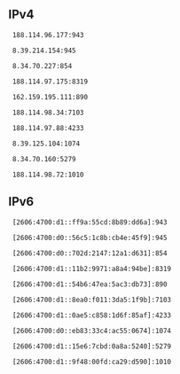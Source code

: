 ## IPv4
```
 188.114.96.177:943
```
```
 8.39.214.154:945
```
```
 8.34.70.227:854
```
```
 188.114.97.175:8319
```
```
 162.159.195.111:890
```
```
 188.114.98.34:7103
```
```
 188.114.97.88:4233
```
```
 8.39.125.104:1074
```
```
 8.34.70.160:5279
```
```
 188.114.98.72:1010
```

## IPv6
```
 [2606:4700:d1::ff9a:55cd:8b89:dd6a]:943
```
```
 [2606:4700:d0::56c5:1c8b:cb4e:45f9]:945
```
```
 [2606:4700:d0::702d:2147:12a1:d631]:854
```
```
 [2606:4700:d1::11b2:9971:a8a4:94be]:8319
```
```
 [2606:4700:d1::54b6:47ea:5ac3:db73]:890
```
```
 [2606:4700:d1::8ea0:f011:3da5:1f9b]:7103
```
```
 [2606:4700:d1::0ae5:c858:1d6f:85af]:4233
```
```
 [2606:4700:d0::eb83:33c4:ac55:0674]:1074
```
```
 [2606:4700:d1::15e6:7cbd:0a8a:5240]:5279
```
```
 [2606:4700:d1::9f48:00fd:ca29:d590]:1010
```

